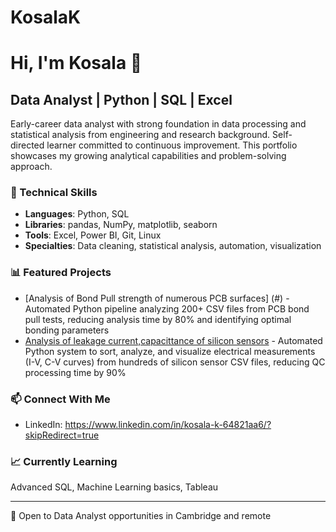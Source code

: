 # KosalaK
# Hi, I'm Kosala 👋

## Data Analyst | Python | SQL | Excel

Early-career data analyst with strong foundation in data processing and statistical analysis from engineering and research background. Self-directed learner committed to continuous improvement. This portfolio showcases my growing analytical capabilities and problem-solving approach.

### 🔧 Technical Skills
- **Languages**: Python, SQL
- **Libraries**: pandas, NumPy, matplotlib, seaborn
- **Tools**: Excel, Power BI, Git, Linux
- **Specialties**: Data cleaning, statistical analysis, automation, visualization

### 📊 Featured Projects
- [Analysis of Bond Pull strength of numerous PCB surfaces] (#) - Automated Python pipeline analyzing 200+ CSV files from PCB bond pull tests, reducing analysis time by 80% and identifying optimal bonding parameters
- [Analysis of leakage current,capacittance of silicon sensors](#) - Automated Python system to sort, analyze, and visualize electrical measurements (I-V, C-V curves) from hundreds of silicon sensor CSV files, reducing QC processing time by 90%

### 📫 Connect With Me
- LinkedIn: https://www.linkedin.com/in/kosala-k-64821aa6/?skipRedirect=true

### 📈 Currently Learning
Advanced SQL, Machine Learning basics, Tableau

---
💼 Open to Data Analyst opportunities in Cambridge and remote
